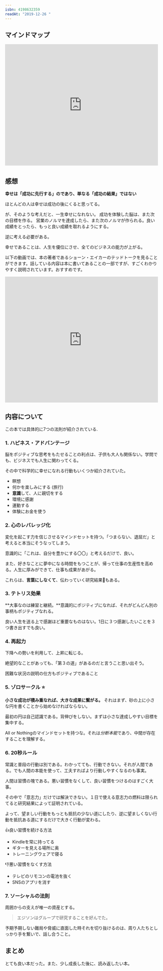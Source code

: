 ```yaml
---
isbn: 4198632359
readAt: "2019-12-26 "
---
```


## マインドマップ

<iframe width="100%" height="400" frameborder="0" src="https://www.mindmeister.com/maps/public_map_shell/1382343479/_?height=400&z=auto&t=Glsa4BNwXx&no_share=1&no_logo=1" scrolling="no" style="overflow: hidden; margin-bottom: 5px;">Your browser is not able to display frames. Please visit <a href="https://www.mindmeister.com/1382343479/_?t=Glsa4BNwXx" target="_blank">幸福優位性の７つの法則</a> on MindMeister.</iframe>

## 感想

**幸せは「成功に先行する」のであり、単なる「成功の結果」ではない**

ほとんどの人は幸せは成功の後にくると思ってる。

が、そのような考えだと、一生幸せになれない。
成功を体験した脳は、また次の目標を作る。
営業のノルマを達成したら、また次のノルマが作られる。良い成績をとったら、もっと良い成績を取れるようにする。

逆に考える必要がある。

幸せであることは、人生を優位にさせ、全てのビジネスの能力が上がる。

以下の動画では、本の著者であるショーン・エイカーのテッドトークを見ることができます。話している内容は本に書いてあることの一部ですが、すごくわかりやすく説明されています。おすすめです。


<iframe width="100%" height="415" src="https://www.youtube.com/embed/t8jxJWQPux0" frameborder="0" allow="accelerometer; autoplay; encrypted-media; gyroscope; picture-in-picture" allowfullscreen></iframe>

## 内容について

この本では具体的に7つの法則が紹介されている.

### 1. ハピネス・アドバンテージ

脳をポジティブな思考をもたせることの利点は、子供も大人も関係ない。学問でも、ビジネスでも人生に関わってくる。

その中で科学的に幸せになれる行動もいくつか紹介されていた。

- 瞑想
- 何かを楽しみにする (旅行)
- **意識**して、人に親切をする
- 環境に感謝
- 運動する
- 体験にお金を使う

### 2. 心のレバレッジ化

変化を起こす力を信じさせるマインドセットを持つ。「つまらない、退屈だ」と考えると本当にそうなってしまう。

意識的に「これは、自分を豊かにする〇〇」と考えるだけで、良い。

また、好きなことに夢中になる時間をもつことが、帰って仕事の生産性を高める。人生に厚みができて、仕事も成果があがる。

これらは、**言葉にしなくて**、伝わっていく研究結果もある。

### 3. テトリス効果

**大事なのは練習と継続。**意識的にポジティブになれば、それがどんどん別の事柄もポジティブなれる。

良い人生を送る上で感謝ほど重要なものはない。1日に３つ感謝したいことを３つ書き出すでも良い。


### 4. 再起力

下降への勢いを利用して、上昇に転じる。

絶望的なことがあっても、「第３の道」があるのだと言うこと思い出そう。

困難な状況の説明の仕方もポジティブであること

### 5. ゾロサークル ⭐️

**小さな成功が積み重なれば、大きな成果に繋がる。** それはまず、砂の上に小さな円を書くことから始めなければならない。

最初の円は自己認識である。背伸びをしない。まずは小さな達成しやすい目標を集中する。

All or Nothingのマインドセットを持つな。それは*分断本能*であり、中間が存在することを理解する。

### 6. 20秒ルール

常識と普段の行動は別である。わかってても、行動できない。それが人間である。でも人間の本能を使って、工夫すればより行動しやすくなるのも事実。

人間は習慣の塊である。悪い習慣をなくして、良い習慣をつけるのはすごく大事。

その中で「意志力」だけでは解決できない。１日で使える意志力の燃料は限られてると研究結果によって証明されている。

よって、望ましい行動をもっとも抵抗の少ない道にしたり、逆に望ましくない行動を抵抗ある道にするだけで大きく行動が変わる。

👍良い習慣を続ける方法

- Kindleを常に持ってる
- ギターを見える場所に奥
- トレーニングウェアで寝る

👎悪い習慣をなくす方法

- テレビのリモコンの電池を抜く
- SNSのアプリを消す

### 7. ソーシャルの法則

周囲からの支えが唯一の資産とする。

> エジソンはグループで研究することを好んでた。

予期予期しない難局や脅威に直面した時それを切り抜けるのは、周り人たちとしっかり手を繋いで、話し合うこと。

## まとめ

とても良い本だった。また、少し成長した後に、読み返したい本。